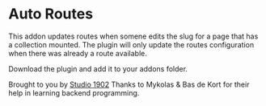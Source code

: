 # Auto Routes

This addon updates routes when somene edits the slug for a page that has a collection mounted. The plugin will only update the routes configuration when there was already a route available.

Download the plugin and add it to your addons folder.

Brought to you by [Studio 1902](https://studio1902.nl)
Thanks to Mykolas & Bas de Kort for their help in learning backend programming.